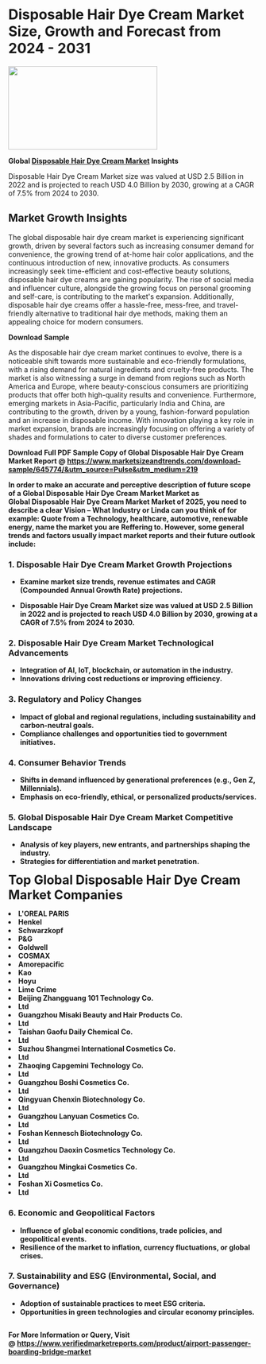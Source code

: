 <H1>Disposable Hair Dye Cream Market Size, Growth and Forecast from 2024 - 2031</H1><img class="aligncenter size-medium wp-image-584254" src="https://thirdeyenews.in/wp-content/uploads/2024/09/Global-Market-Research-300x168.jpeg" alt="" width="300" height="168" /><p><strong>Global&nbsp;<a href="https://www.marketsizeandtrends.com/download-sample/645774/&amp;utm_source=Pulse&amp;utm_medium=219">Disposable Hair Dye Cream Market</a> Insights</strong></p><p>Disposable Hair Dye Cream Market size was valued at USD 2.5 Billion in 2022 and is projected to reach USD 4.0 Billion by 2030, growing at a CAGR of 7.5% from 2024 to 2030.</p><p><h2>Market Growth Insights</h2> <p>The global disposable hair dye cream market is experiencing significant growth, driven by several factors such as increasing consumer demand for convenience, the growing trend of at-home hair color applications, and the continuous introduction of new, innovative products. As consumers increasingly seek time-efficient and cost-effective beauty solutions, disposable hair dye creams are gaining popularity. The rise of social media and influencer culture, alongside the growing focus on personal grooming and self-care, is contributing to the market's expansion. Additionally, disposable hair dye creams offer a hassle-free, mess-free, and travel-friendly alternative to traditional hair dye methods, making them an appealing choice for modern consumers.</p> <p><strong>Download Sample</strong></p> <p>As the disposable hair dye cream market continues to evolve, there is a noticeable shift towards more sustainable and eco-friendly formulations, with a rising demand for natural ingredients and cruelty-free products. The market is also witnessing a surge in demand from regions such as North America and Europe, where beauty-conscious consumers are prioritizing products that offer both high-quality results and convenience. Furthermore, emerging markets in Asia-Pacific, particularly India and China, are contributing to the growth, driven by a young, fashion-forward population and an increase in disposable income. With innovation playing a key role in market expansion, brands are increasingly focusing on offering a variety of shades and formulations to cater to diverse customer preferences.</p> <p><strong></p><p><span class=""><strong>Download Full PDF Sample Copy of Global Disposable Hair Dye Cream Market Report</strong> @ <a href="https://www.marketsizeandtrends.com/download-sample/645774/&amp;utm_source=Pulse&amp;utm_medium=219" target="_blank">https://www.marketsizeandtrends.com/download-sample/645774/&amp;utm_source=Pulse&amp;utm_medium=219</a></span></p><p>In order to make an accurate and perceptive description of future scope of a Global&nbsp;Disposable Hair Dye Cream Market Market as Global&nbsp;Disposable Hair Dye Cream Market Market of 2025, you need to describe a clear Vision &ndash; What Industry or Linda can you think of for example: Quote from a Technology, healthcare, automotive, renewable energy, name the market you are Reffering to. However, some general trends and factors usually impact market reports and their future outlook include:</p><h3>1.&nbsp;<strong>Disposable Hair Dye Cream Market Growth Projections</strong></h3><ul><li>Examine market size trends, revenue estimates and CAGR (Compounded Annual Growth Rate) projections.</li><li><p>Disposable Hair Dye Cream Market size was valued at USD 2.5 Billion in 2022 and is projected to reach USD 4.0 Billion by 2030, growing at a CAGR of 7.5% from 2024 to 2030.</p></li></ul><h3>2.&nbsp;<strong>Disposable Hair Dye Cream Market Technological Advancements</strong></h3><ul><li>Integration of AI, IoT, blockchain, or automation in the industry.</li><li>Innovations driving cost reductions or improving efficiency.</li></ul><h3>3.&nbsp;<strong>Regulatory and Policy Changes</strong></h3><ul><li>Impact of global and regional regulations, including sustainability and carbon-neutral goals.</li><li>Compliance challenges and opportunities tied to government initiatives.</li></ul><h3>4.&nbsp;<strong>Consumer Behavior Trends</strong></h3><ul><li>Shifts in demand influenced by generational preferences (e.g., Gen Z, Millennials).</li><li>Emphasis on eco-friendly, ethical, or personalized products/services.</li></ul><h3>5.&nbsp;<strong>Global Disposable Hair Dye Cream Market Competitive Landscape</strong></h3><ul><li>Analysis of key players, new entrants, and partnerships shaping the industry.</li><li>Strategies for differentiation and market penetration.</li></ul><p data-pm-slice="1 1 []"><span style="color: inherit; font-family: inherit; font-size: 25px;">Top Global Disposable Hair Dye Cream Market Companies</span></p><div class="" data-test-id=""><p><li>L'OREAL PARIS</li><li> Henkel</li><li> Schwarzkopf</li><li> P&G</li><li> Goldwell</li><li> COSMAX</li><li> Amorepacific</li><li> Kao</li><li> Hoyu</li><li> Lime Crime</li><li> Beijing Zhangguang 101 Technology Co.</li><li> Ltd</li><li> Guangzhou Misaki Beauty and Hair Products Co.</li><li> Ltd</li><li> Taishan Gaofu Daily Chemical Co.</li><li> Ltd</li><li> Suzhou Shangmei International Cosmetics Co.</li><li> Ltd</li><li> Zhaoqing Capgemini Technology Co.</li><li> Ltd</li><li> Guangzhou Boshi Cosmetics Co.</li><li> Ltd</li><li> Qingyuan Chenxin Biotechnology Co.</li><li> Ltd</li><li> Guangzhou Lanyuan Cosmetics Co.</li><li> Ltd</li><li> Foshan Kennesch Biotechnology Co.</li><li> Ltd</li><li> Guangzhou Daoxin Cosmetics Technology Co.</li><li> Ltd</li><li> Guangzhou Mingkai Cosmetics Co.</li><li> Ltd</li><li> Foshan Xi Cosmetics Co.</li><li> Ltd</li></p></div><h3>6.&nbsp;<strong>Economic and Geopolitical Factors</strong></h3><ul><li>Influence of global economic conditions, trade policies, and geopolitical events.</li><li>Resilience of the market to inflation, currency fluctuations, or global crises.</li></ul><h3>7.&nbsp;<strong>Sustainability and ESG (Environmental, Social, and Governance)</strong></h3><ul><li>Adoption of sustainable practices to meet ESG criteria.</li><li>Opportunities in green technologies and circular economy principles.</li></ul><h2><strong style="font-size: 14px;">For More Information or Query, Visit @&nbsp;</strong><a style="background-color: #ffffff; font-size: 14px;" href="https://www.marketsizeandtrends.com/report/disposable-hair-dye-cream-market/" target="_blank">https://www.verifiedmarketreports.com/product/airport-passenger-boarding-bridge-market</a></h2>
